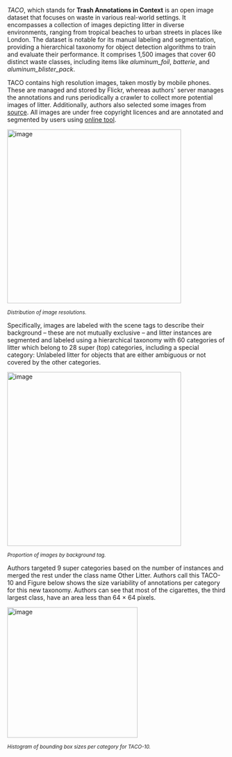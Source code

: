 *TACO*, which stands for __Trash Annotations in Context__ is an open image dataset that focuses on waste in various real-world settings. It encompasses a collection of images depicting litter in diverse environments, ranging from tropical beaches to urban streets in places like London. The dataset is notable for its manual labeling and segmentation, providing a hierarchical taxonomy for object detection algorithms to train and evaluate their performance. It comprises 1,500 images that cover 60 distinct waste classes, including items like *aluminum_foil*, *batterie*, and *aluminum_blister_pack*.

TACO contains high resolution images, taken mostly by mobile phones. These are managed and stored by Flickr, whereas authors' server manages the annotations and runs periodically a crawler to collect more potential images of litter. Additionally, authors also selected some images from [source](https://openlittermap.com/). All images are under free copyright licences and are annotated and segmented by users using [online tool](http://tacodataset.org/annotate).

<img src="https://i.ibb.co/98fp8xJ/Screenshot-2023-10-27-132125.png" alt="image" width="400">

<span style="font-size: smaller; font-style: italic;">Distribution of image resolutions.</span>

Specifically, images are labeled with the scene tags to describe their background – these are not mutually exclusive – and litter instances are segmented and labeled using a hierarchical taxonomy with 60 categories of litter which belong to 28 super (top) categories, including a special category: Unlabeled litter for objects that are either ambiguous or not covered by the other categories.

<img src="https://i.ibb.co/ykht6jJ/Screenshot-2023-10-27-132440.png" alt="image" width="400">

<span style="font-size: smaller; font-style: italic;"> Proportion of images by background tag.</span>

Authors targeted 9 super categories based on the number of instances and merged the rest under the class name Other Litter. Authors call this TACO-10 and Figure below shows the size variability of annotations per category for this new taxonomy. Authors can see that most of the cigarettes, the third largest class, have an area less than 64 × 64 pixels.

<img src="https://i.ibb.co/tJR3dhY/Screenshot-2023-10-27-140039.png" alt="image" width="300">

<span style="font-size: smaller; font-style: italic;">  Histogram of bounding box sizes per category for TACO-10.</span>
